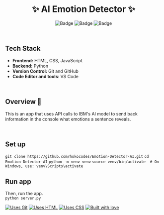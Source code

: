 <h1 align="center">
            ✨ AI Emotion Detector ✨
</h1>

<div align="center">

![Badge](https://img.shields.io/badge/Tech_Stack-flask-yellow) ![Badge](https://img.shields.io/badge/Type-OpenSource-orange) ![Badge](https://img.shields.io/badge/For-Students-red) 

</div>

<br />

## Tech Stack

- **Frontend:** HTML, CSS, JavaScript
- **Backend:** Python
- **Version Control:** Git and GitHub
- **Code Editor and tools**: VS Code

 <br />

</p>

## Overview 🔨

This is an app that uses API calls to IBM's AI model to send back information in the console what emotions a sentence reveals.

 <br />

## Set up
```git clone https://github.com/hokocodes/Emotion-Detector-AI.git```
```cd Emotion-Detector-AI```
```python -m venv venv```
```source venv/bin/activate  # On Windows, use: venv\Scripts\activate```


## Run app
Then, run the app.<br>
```python server.py```

[![Uses Git](https://forthebadge.com/images/badges/uses-git.svg)](https://github.com/vedant-jain03/HashHub) [![Uses HTML](https://forthebadge.com/images/badges/uses-html.svg)](https://github.com/vedant-jain03/HashHub) [![Uses CSS](https://forthebadge.com/images/badges/uses-css.svg)](https://github.com/vedant-jain03/HashHub) 
[![Built with love](https://forthebadge.com/images/badges/built-by-developers.svg)](https://github.com/vedant-jain03/HashHub) 
